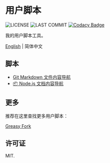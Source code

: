 # 用户脚本

![LICENSE](https://badgen.net/github/license/wang1212/user-script)
![LAST COMMIT](https://badgen.net/github/last-commit/wang1212/user-script/main)
[![Codacy Badge](https://app.codacy.com/project/badge/Grade/3f1c51dcfbb24afca0a254c8d463032b)](https://www.codacy.com/gh/wang1212/user-script/dashboard?utm_source=github.com&utm_medium=referral&utm_content=wang1212/user-script&utm_campaign=Badge_Grade)

我的用户脚本工具。

[English](./README.md) | 简体中文

## 脚本

- [Git Markdown 文件内容导航](./git-markdown-content-navigation)
- [:package: Node.js 文档内容导航](./nodejs-docs-navigation)

## 更多

推荐在这里查找更多用户脚本：

[Greasy Fork](https://greasyfork.org/)

## 许可证

MIT.
